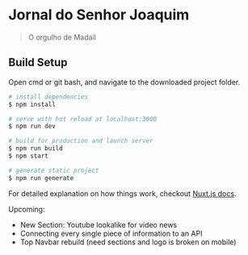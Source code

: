 

# Jornal do Senhor Joaquim

> O orgulho de Madaíl

## Build Setup
Open cmd or git bash, and navigate to the downloaded project folder.
``` bash
# install dependencies
$ npm install

# serve with hot reload at localhost:3000
$ npm run dev

# build for production and launch server
$ npm run build
$ npm start

# generate static project
$ npm run generate
```

For detailed explanation on how things work, checkout [Nuxt.js docs](https://nuxtjs.org).


Upcoming: 
- New Section: Youtube lookalike for video news
- Connecting every single piece of information to an API
- Top Navbar rebuild (need sections and logo is broken on mobile)
